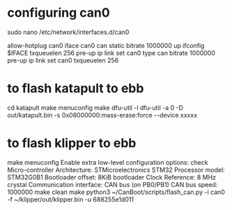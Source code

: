 # configuring can0
sudo nano /etc/network/interfaces.d/can0

allow-hotplug can0
iface can0 can static
    bitrate 1000000
    up ifconfig $IFACE txqueuelen 256
    pre-up ip link set can0 type can bitrate 1000000
    pre-up ip link set can0 txqueuelen 256

# to flash katapult to ebb
cd katapult
make menuconfig
make
dfu-util -l
dfu-util -a 0 -D out/katapult.bin -s 0x08000000:mass-erase:force --device xxxxx

# to flash klipper to ebb
make menuconfig
  Enable extra low-level configuration options: check
  Micro-controller Architecture: STMicroelectronics STM32
  Processor model: STM32G0B1
  Bootloader offset: 8KiB bootloader
  Clock Reference: 8 MHz crystal
  Communication interface: CAN bus (on PB0/PB1)
  CAN bus speed: 1000000
make clean
make
python3 ~/CanBoot/scripts/flash_can.py -i can0 -f ~/klipper/out/klipper.bin -u 688255e1d011
